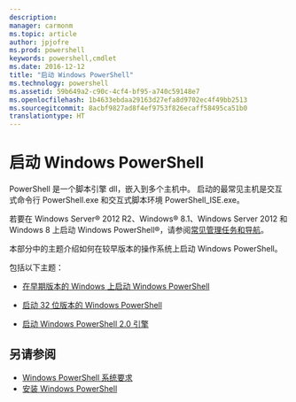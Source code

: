 ```yaml
---
description: 
manager: carmonm
ms.topic: article
author: jpjofre
ms.prod: powershell
keywords: powershell,cmdlet
ms.date: 2016-12-12
title: "启动 Windows PowerShell"
ms.technology: powershell
ms.assetid: 59b649a2-c90c-4cf4-bf95-a740c59148e7
ms.openlocfilehash: 1b4633ebdaa29163d27efa8d9702ec4f49bb2513
ms.sourcegitcommit: 8acbf9827ad8f4ef9753f826ecaff58495ca51b0
translationtype: HT
---
```

# <a name="starting-windows-powershell"></a>启动 Windows PowerShell
PowerShell 是一个脚本引擎 dll，嵌入到多个主机中。  启动的最常见主机是交互式命令行 PowerShell.exe 和交互式脚本环境 PowerShell_ISE.exe。  

若要在 Windows Server® 2012 R2、Windows® 8.1、Windows Server 2012 和 Windows 8 上启动 Windows PowerShell®，请参阅[常见管理任务和导航](http://technet.microsoft.com/library/hh831491.aspx)。

本部分中的主题介绍如何在较早版本的操作系统上启动 Windows PowerShell。

包括以下主题：

-   [在早期版本的 Windows 上启动 Windows PowerShell](Starting-Windows-PowerShell-on-Earlier-Versions-of-Windows.md)

-   [启动 32 位版本的 Windows PowerShell](Starting-the-32-Bit-Version-of-Windows-PowerShell.md)

-   [启动 Windows PowerShell 2.0 引擎](Starting-the-Windows-PowerShell-2.0-Engine.md)

## <a name="see-also"></a>另请参阅
- [Windows PowerShell 系统要求](Windows-PowerShell-System-Requirements.md)
- [安装 Windows PowerShell](Installing-Windows-PowerShell.md)

